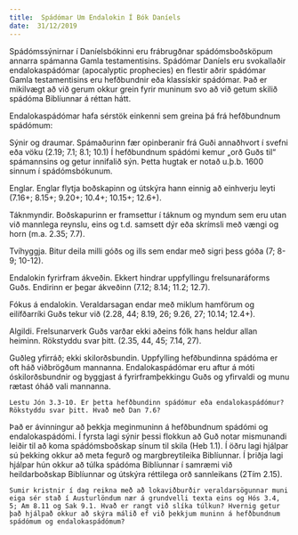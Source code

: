 ```yaml
---
title:  Spádómar Um Endalokin Í Bók Daníels
date:  31/12/2019
---
```


Spádómssýnirnar í Daníelsbókinni eru frábrugðnar spádómsboðsköpum annarra spámanna Gamla testamentisins. Spádómar Daníels eru svokallaðir endalokaspádómar (apocalyptic prophecies) en flestir aðrir spádómar Gamla testamentisins eru hefðbundnir eða klassískir spádómar. Það er mikilvægt að við gerum okkur grein fyrir muninum svo að við getum skilið spádóma Biblíunnar á réttan hátt.

Endalokaspádómar hafa sérstök einkenni sem greina þá frá hefðbundnum spádómum:

Sýnir og draumar. Spámaðurinn fær opinberanir frá Guði annaðhvort í svefni eða vöku (2.19; 7.1; 8.1; 10.1) Í hefðbundnum spádómi kemur „orð Guðs til“ spámannsins og getur innifalið sýn. Þetta hugtak er notað u.þ.b. 1600 sinnum í spádómsbókunum.

Englar. Englar flytja boðskapinn og útskýra hann einnig að einhverju leyti (7.16+; 8.15+; 9.20+; 10.4+; 10.15+; 12.6+).

Táknmyndir. Boðskapurinn er framsettur í táknum og myndum sem eru utan við mannlega reynslu, eins og t.d. samsett dýr eða skrímsli með vængi og horn (m.a. 2.35; 7.7).

Tvíhyggja. Bitur deila milli góðs og ills sem endar með sigri þess góða (7; 8-9; 10-12).

Endalokin fyrirfram ákveðin. Ekkert hindrar uppfyllingu frelsunaráforms Guðs. Endirinn er þegar ákveðinn (7.12; 8.14; 11.2; 12.7).

Fókus á endalokin. Veraldarsagan endar með miklum hamförum og eilífðarríki Guðs tekur við (2.28, 44; 8.19, 26; 9.26, 27; 10.14; 12.4+).

Algildi. Frelsunarverk Guðs varðar ekki aðeins fólk hans heldur allan heiminn. Rökstyddu svar þitt. (2.35, 44, 45; 7.14, 27).

Guðleg yfirráð; ekki skilorðsbundin. Uppfylling hefðbundinna spádóma er oft háð viðbrögðum mannanna. Endalokaspádómar eru aftur á móti óskilorðsbundnir og byggjast á fyrirframþekkingu Guðs og yfirvaldi og munu rætast óháð vali mannanna.

`Lestu Jón 3.3-10. Er þetta hefðbundinn spádómur eða endalokaspádómur? Rökstyddu svar þitt. Hvað með Dan 7.6?`

Það er ávinningur að þekkja meginmuninn á hefðbundnum spádómi og endalokaspádómi. Í fyrsta lagi sýnir þessi flokkun að Guð notar mismunandi leiðir til að koma spádómsboðskap sínum til skila (Heb 1.1). Í öðru lagi hjálpar sú þekking okkur að meta fegurð og margbreytileika Biblíunnar. Í þriðja lagi hjálpar hún okkur að túlka spádóma Biblíunnar í samræmi við heildarboðskap Biblíunnar og útskýra réttilega orð sannleikans (2Tím 2.15).

`Sumir kristnir í dag reikna með að lokaviðburðir veraldarsögunnar muni eiga sér stað í Austurlöndum nær á grundvelli texta eins og Hós 3.4, 5; Am 8.11 og Sak 9.1. Hvað er rangt við slíka túlkun? Hvernig getur það hjálpað okkur að skýra málið ef við þekkjum muninn á hefðbundnum spádómum og endalokaspádómum?`